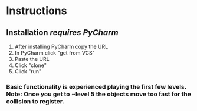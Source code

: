 # Instructions

## Installation *requires PyCharm*
1. After installing PyCharm copy the URL
2. In PyCharm click "get from VCS"
3. Paste the URL
4. Click "clone"
5. Click "run"

### Basic functionality is experienced playing the first few levels. Note: Once you get to ~level 5 the objects move too fast for the collision to register.
